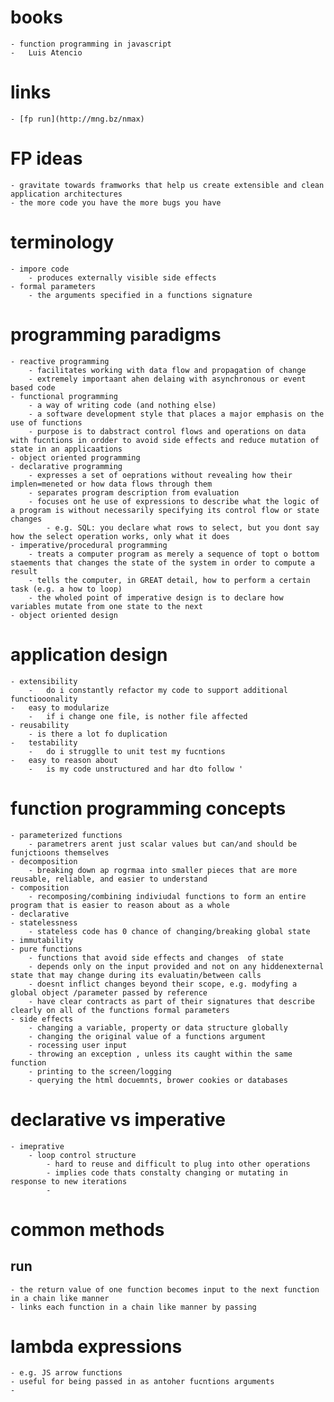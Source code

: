 # books 
	- function programming in javascript 
	- 	Luis Atencio

# links 
	- [fp run](http://mng.bz/nmax)


# FP ideas
	- gravitate towards framworks that help us create extensible and clean application architectures 
	- the more code you have the more bugs you have


# terminology 
	- impore code 
		- produces externally visible side effects
	- formal parameters 
		- the arguments specified in a functions signature


# programming paradigms
	- reactive programming 
		- facilitates working with data flow and propagation of change 
		- extremely importaant ahen delaing with asynchronous or event based code 
	- functional programming 
		- a way of writing code (and nothing else) 
		- a software development style that places a major emphasis on the use of functions 
		- purpose is to dabstract control flows and operations on data with fucntions in ordder to avoid side effects and reduce mutation of state in an applicaations 
	- object oriented programming
	- declarative programming 
		- expresses a set of oeprations without revealing how their implen=meneted or how data flows through them 
		- separates program description from evaluation 
		- focuses ont he use of expressions to describe what the logic of a program is without necessarily specifying its control flow or state changes 
			- e.g. SQL: you declare what rows to select, but you dont say how the select operation works, only what it does
	- imperative/procedural programming 
		- treats a computer program as merely a sequence of topt o bottom staements that changes the state of the system in order to compute a result
		- tells the computer, in GREAT detail, how to perform a certain task (e.g. a how to loop) 
		- the wholed point of imperative design is to declare how variables mutate from one state to the next
	- object oriented design 


# application design 
	- extensibility 
		-	do i constantly refactor my code to support additional functiooonality 
	-	easy to modularize
		-	if i change one file, is nother file affected 
	- reusability 
		- is there a lot fo duplication 
	-	testability 
		-	do i strugglle to unit test my fucntions 
	-	easy to reason about 
		-	is my code unstructured and har dto follow '



# function programming concepts 
	- parameterized functions 
		- parametrers arent just scalar values but can/and should be funjctioons themselves
	- decomposition 
		- breaking down ap rogrmaa into smaller pieces that are more reusable, reliable, and easier to understand 
	- composition 
		- recomposing/combining indiviudal functions to form an entire program that is easier to reason about as a whole 
	- declarative 
	- statelessness 
		- stateless code has 0 chance of changing/breaking global state
	- immutability 
	- pure functions 
		- functions that avoid side effects and changes  of state 
		- depends only on the input provided and not on any hiddenexternal state that may change during its evaluatin/between calls 
		- doesnt inflict changes beyond their scope, e.g. modyfing a global object /parameter passed by reference
		- have clear contracts as part of their signatures that describe clearly on all of the functions formal parameters
	- side effects
		- changing a variable, property or data structure globally 
		- changing the original value of a functions argument 
		- rocessing user input 
		- throwing an exception , unless its caught within the same function 
		- printing to the screen/logging 
		- querying the html docuemnts, brower cookies or databases

# declarative vs imperative 
	- imeprative 
		- loop control structure 
			- hard to reuse and difficult to plug into other operations 
			- implies code thats constalty changing or mutating in response to new iterations 
			- 

# common methods 
## run 
	- the return value of one function becomes input to the next function in a chain like manner
	- links each function in a chain like manner by passing 
# lambda expressions
	- e.g. JS arrow functions 
	- useful for being passed in as antoher fucntions arguments 
	- 